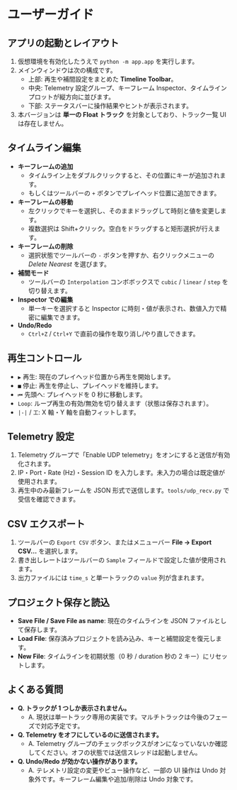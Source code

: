 # ユーザーガイド

## アプリの起動とレイアウト
1. 仮想環境を有効化したうえで `python -m app.app` を実行します。
2. メインウィンドウは次の構成です。
   - 上部: 再生や補間設定をまとめた **Timeline Toolbar**。
   - 中央: Telemetry 設定グループ、キーフレーム Inspector、タイムラインプロットが縦方向に並びます。
   - 下部: ステータスバーに操作結果やヒントが表示されます。
3. 本バージョンは **単一の Float トラック** を対象としており、トラック一覧 UI は存在しません。

## タイムライン編集
- **キーフレームの追加**
  - タイムライン上をダブルクリックすると、その位置にキーが追加されます。
  - もしくはツールバーの `+` ボタンでプレイヘッド位置に追加できます。
- **キーフレームの移動**
  - 左クリックでキーを選択し、そのままドラッグして時刻と値を変更します。
  - 複数選択は Shift+クリック。空白をドラッグすると矩形選択が行えます。
- **キーフレームの削除**
  - 選択状態でツールバーの `-` ボタンを押すか、右クリックメニューの *Delete Nearest* を選びます。
- **補間モード**
  - ツールバーの `Interpolation` コンボボックスで `cubic` / `linear` / `step` を切り替えます。
- **Inspector での編集**
  - 単一キーを選択すると Inspector に時刻・値が表示され、数値入力で精密に編集できます。
- **Undo/Redo**
  - `Ctrl+Z` / `Ctrl+Y` で直前の操作を取り消し/やり直しできます。

## 再生コントロール
- `▶` 再生: 現在のプレイヘッド位置から再生を開始します。
- `■` 停止: 再生を停止し、プレイヘッドを維持します。
- `⏮` 先頭へ: プレイヘッドを 0 秒に移動します。
- `Loop`: ループ再生の有効/無効を切り替えます（状態は保存されます）。
- `|-|` / `工`: X 軸・Y 軸を自動フィットします。

## Telemetry 設定
1. Telemetry グループで「Enable UDP telemetry」をオンにすると送信が有効化されます。
2. IP・Port・Rate (Hz)・Session ID を入力します。未入力の場合は既定値が使用されます。
3. 再生中のみ最新フレームを JSON 形式で送信します。`tools/udp_recv.py` で受信を確認できます。

## CSV エクスポート
1. ツールバーの `Export CSV` ボタン、またはメニューバー **File → Export CSV…** を選択します。
2. 書き出しレートはツールバーの `Sample` フィールドで設定した値が使用されます。
3. 出力ファイルには `time_s` と単一トラックの `value` 列が含まれます。

## プロジェクト保存と読込
- **Save File / Save File as name**: 現在のタイムラインを JSON ファイルとして保存します。
- **Load File**: 保存済みプロジェクトを読み込み、キーと補間設定を復元します。
- **New File**: タイムラインを初期状態（0 秒 / duration 秒の 2 キー）にリセットします。

## よくある質問
- **Q. トラックが 1 つしか表示されません。**
  - A. 現状は単一トラック専用の実装です。マルチトラックは今後のフェーズで対応予定です。
- **Q. Telemetry をオフにしているのに送信されます。**
  - A. Telemetry グループのチェックボックスがオンになっていないか確認してください。オフの状態では送信スレッドは起動しません。
- **Q. Undo/Redo が効かない操作があります。**
  - A. テレメトリ設定の変更やビュー操作など、一部の UI 操作は Undo 対象外です。キーフレーム編集や追加/削除は Undo 対象です。
